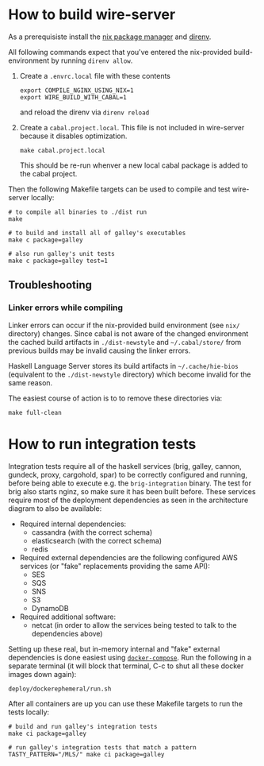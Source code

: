 # How to build wire-server

As a prerequisiste install the [nix package manager](https://nixos.org/) and [direnv](https://direnv.net/).

All following commands expect that you've entered the nix-provided build-environment by running `direnv allow`.


1. Create a `.envrc.local` file with these contents

    ```
    export COMPILE_NGINX_USING_NIX=1
    export WIRE_BUILD_WITH_CABAL=1
    ```

   and reload the direnv via `direnv reload`

2. Create a `cabal.project.local`. This file is not included in wire-server because it disables optimization.

   ```
   make cabal.project.local
   ```

   This should be re-run whenver a new local cabal package is added to the cabal project.

Then the following Makefile targets can be used to compile and test wire-server locally:

```
# to compile all binaries to ./dist run
make

# to build and install all of galley's executables
make c package=galley

# also run galley's unit tests
make c package=galley test=1
```

## Troubleshooting

### Linker errors while compiling

Linker errors can occur if the nix-provided build environment (see `nix/` directory) changes. Since cabal is not aware of the changed environment the cached build artifacts in `./dist-newstyle` and `~/.cabal/store/` from previous builds may be invalid causing the linker errors.

Haskell Language Server stores its build artifacts in `~/.cache/hie-bios` (equivalent to the `./dist-newstyle` directory) which become invalid for the same reason.

The easiest course of action is to to remove these directories via:

```
make full-clean
```

# How to run integration tests

Integration tests require all of the haskell services (brig, galley, cannon, gundeck, proxy, cargohold, spar) to be correctly configured and running, before being able to execute e.g. the `brig-integration` binary. The test for brig also starts nginz, so make sure it has been built before.
These services require most of the deployment dependencies as seen in the architecture diagram to also be available:

- Required internal dependencies:
    - cassandra (with the correct schema)
    - elasticsearch (with the correct schema)
    - redis
- Required external dependencies are the following configured AWS services (or "fake" replacements providing the same API):
    - SES
    - SQS
    - SNS
    - S3
    - DynamoDB
- Required additional software:
    - netcat (in order to allow the services being tested to talk to the dependencies above)

Setting up these real, but in-memory internal and "fake" external dependencies is done easiest using [`docker-compose`](https://docs.docker.com/compose/install/). Run the following in a separate terminal (it will block that terminal, C-c to shut all these docker images down again):

```
deploy/dockerephemeral/run.sh
```

After all containers are up you can use these Makefile targets to run the tests locally:

```
# build and run galley's integration tests
make ci package=galley

# run galley's integration tests that match a pattern
TASTY_PATTERN="/MLS/" make ci package=galley
```
